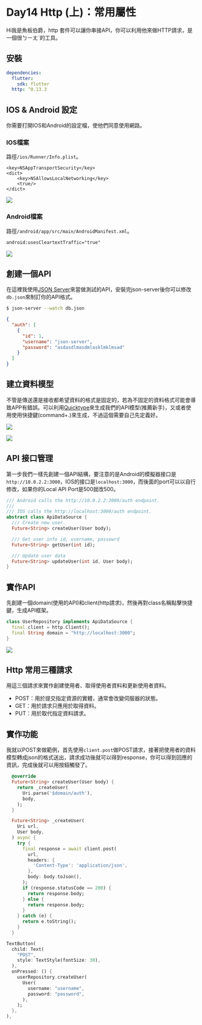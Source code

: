 # Day14 Http (上)：常用屬性
Hi我是魚板伯爵，http 套件可以讓你串接API，你可以利用他來做HTTP請求，是一個很ㄅㄧㄤˋ的工具。

## 安裝
```yaml
dependencies:
  flutter:
    sdk: flutter
  http: ^0.13.3
```
## IOS & Android 設定
你需要打開IOS和Android的設定檔，使他們同意使用網路。

### IOS檔案
路徑`/ios/Runner/Info.plist`。

```plist
<key>NSAppTransportSecurity</key>
<dict>
    <key>NSAllowsLocalNetworking</key>
    <true/>
</dict>
```
![](https://i.imgur.com/3buuZ9L.png)

### Android檔案
路徑`/android/app/src/main/AndroidManifest.xml`。
```xml
android:usesCleartextTraffic="true"
```
![](https://i.imgur.com/inexWFm.png)


## 創建一個API
在這裡我使用[JSON Server](https://github.com/typicode/json-server)來當做測試的API，安裝完json-server後你可以修改`db.json`來制訂你的API格式。

```bash
$ json-server --watch db.json
```

```json
{
  "auth": [
    {
      "id": 1,
      "username": "json-server",
      "password": "asdasdlmasdmlasklmklmsad"
    }
  ]
}
```

## 建立資料模型
不管是傳送還是接收都希望資料的格式是固定的，若為不固定的資料格式可能會導致APP有錯誤。可以利用[Quicktype](https://quicktype.io/)來生成我們的API模型(推薦新手)，又或者使用使用快捷鍵(command+.)來生成，不過這個需要自己先定義好。

![](https://i.imgur.com/11FPxPz.png)

![](https://i.imgur.com/peH798I.png)

## API 接口管理

第一步我們一樣先創建一個API結構，要注意的是Android的模擬器接口是`http://10.0.2.2:3000`，IOS的接口是`localhost:3000`，而後面的port可以以自行修改，如果你的Local API Port是500就改500。

```dart
/// Android calls the http://10.0.2.2:3000/auth endpoint.
///
/// IOS calls the http://localhost:3000/auth endpoint.
abstract class ApiDataSource {
  /// Create new user.
  Future<String> createUser(User body);

  /// Get user info id, username, passowrd
  Future<String> getUser(int id);

  /// Update user data
  Future<String> updateUser(int id, User body);
}
```

## 實作API
先創建一個domain(使用的API)和client(http請求)，然後再對class名稱點擊快捷鍵，生成API框架。
```dart
class UserRepository implements ApiDataSource {
  final client = http.Client();
  final String domain = "http://localhost:3000";
}
```
![](https://i.imgur.com/zrQksFl.png)

## Http 常用三種請求
用這三個請求來實作創建使用者、取得使用者資料和更新使用者資料。
- POST：用於提交指定資源的實體，通常會改變伺服器的狀態。
- GET：用於請求只應用於取得資料。
- PUT：用於取代指定資料請求。



## 實作功能
我就以POST來做範例，首先使用`client.post`做POST請求，接著把使用者的資料模型轉成json的格式送出，請求成功後就可以得到response，你可以得到回應的資訊，完成後就可以用按鈕觸發了。

```dart
  @override
  Future<String> createUser(User body) {
    return _createUser(
      Uri.parse('$domain/auth'),
      body,
    );
  }

  Future<String> _createUser(
    Uri url,
    User body,
  ) async {
    try {
      final response = await client.post(
        url,
        headers: {
          'Content-Type': 'application/json',
        },
        body: body.toJson(),
      );
      if (response.statusCode == 200) {
        return response.body;
      } else {
        return response.body;
      }
    } catch (e) {
      return e.toString();
    }
  }
```

```dart
TextButton(
  child: Text(
    "POST",
    style: TextStyle(fontSize: 30),
  ),
  onPressed: () {
    userRepository.createUser(
      User(
        username: "username",
        password: "password",
      ),
    );
  },
),
```